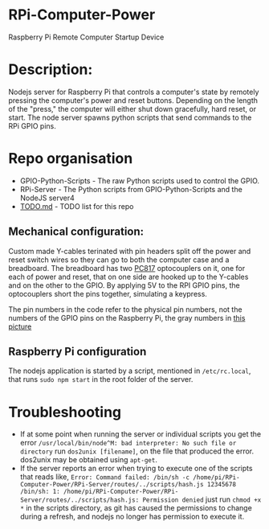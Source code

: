 # RPi-Computer-Power
Raspberry Pi Remote Computer Startup Device

# Description: 
Nodejs server for Raspberry Pi that controls a computer's state by remotely pressing the computer's power and reset buttons. Depending on the length of the "press," the computer will either shut down gracefully, hard reset, or start. The node server spawns python scripts that send commands to the RPi GPIO pins.

# Repo organisation
* GPIO-Python-Scripts   - The raw Python scripts used to control the GPIO.
* RPi-Server            - The Python scripts from GPIO-Python-Scripts and the NodeJS server4
* [TODO.md](https://github.com/neilbalch/RPi-Computer-Power/blob/master/TODO.md)  - TODO list for this repo

## Mechanical configuration:
Custom made Y-cables terinated with pin headers split off the power and reset switch wires so they can go to both the computer case and a breadboard. The breadboard has two [PC817](https://www.amazon.com/uxcell-2-54mm-Pitch-Mounting-Coupler/dp/B00S4YRMB4/ref=sr_1_1?ie=UTF8&qid=1493673969&sr=8-1&keywords=pc817) optocouplers on it, one for each of power and reset, that on one side are hooked up to the Y-cables and on the other to the GPIO. By applying 5V to the RPI GPIO pins, the optocouplers short the pins together, simulating a keypress.

The pin numbers in the code refer to the physical pin numbers, not the numbers of the GPIO pins on the Raspberry Pi, the gray numbers in [this picture](https://www.element14.com/community/servlet/JiveServlet/previewBody/68203-102-6-294412/GPIO.png?01AD=3hSCoFuV9-Dfv86QUj2_Hlf7C3z0U_pgYH-8Fil9K1TJdN4P1im9mKw&01RI=69A12FCB536B43F&01NA=)

## Raspberry Pi configuration
The nodejs application is started by a script, mentioned in `/etc/rc.local`, that runs `sudo npm start` in the root folder of the server.

# Troubleshooting
* If at some point when running the server or individual scripts you get the error `/usr/local/bin/node^M: bad interpreter: No such file or directory` run `dos2unix [filename]`, on the file that produced the error. dos2unix may be obtained using `apt-get`.
* If the server reports an error when trying to execute one of the scripts that reads like, `Error: Command failed: /bin/sh -c /home/pi/RPi-Computer-Power/RPi-Server/routes/../scripts/hash.js 12345678 /bin/sh: 1: /home/pi/RPi-Computer-Power/RPi-Server/routes/../scripts/hash.js: Permission denied` just run `chmod +x *` in the scripts directory, as git has caused the permissions to change during a refresh, and nodejs no longer has permission to execute it.
